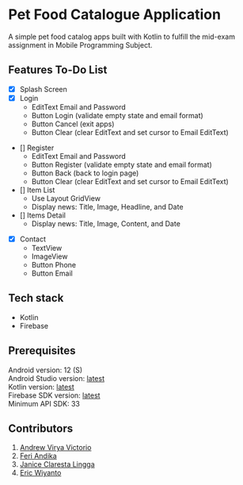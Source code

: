 # Pet Food Catalogue Application
A simple pet food catalog apps built with Kotlin to fulfill the mid-exam assignment in Mobile Programming Subject. <br />

## Features To-Do List
- [x] Splash Screen
- [x] Login
  - EditText Email and Password
  - Button Login (validate empty state and email format)
  - Button Cancel (exit apps)
  - Button Clear (clear EditText and set cursor to Email EditText)
- [] Register
  - EditText Email and Password
  - Button Register (validate empty state and email format)
  - Button Back (back to login page)
  - Button Clear (clear EditText and set cursor to Email EditText)
- [] Item List
  - Use Layout GridView
  - Display news: Title, Image, Headline, and Date
- [] Items Detail
  - Display news: Title, Image, Content, and Date
- [x] Contact
  - TextView
  - ImageView
  - Button Phone
  - Button Email

## Tech stack
- Kotlin
- Firebase

## Prerequisites

Android version: 12 (S) <br />
Android Studio version: [latest](https://developer.android.com/studio) <br />
Kotlin version: [latest](https://developer.android.com/kotlin) <br />
Firebase SDK version: [latest](https://firebase.google.com/docs/android/setup) <br />
Minimum API SDK: 33 <br />

## Contributors

1. [Andrew Virya Victorio](https://github.com/AlphaByte-RedTeam)
2. [Feri Andika](https://github.com/FeriAndika-Hub)
3. [Janice Claresta Lingga](https://github.com/janeclrst)
4. [Eric Wiyanto](https://github.com/wiyantoeric)